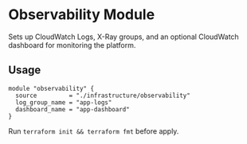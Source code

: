 # Observability Module

Sets up CloudWatch Logs, X-Ray groups, and an optional CloudWatch dashboard for monitoring the platform.

## Usage
```hcl
module "observability" {
  source         = "./infrastructure/observability"
  log_group_name = "app-logs"
  dashboard_name = "app-dashboard"
}
```

Run `terraform init && terraform fmt` before apply.
